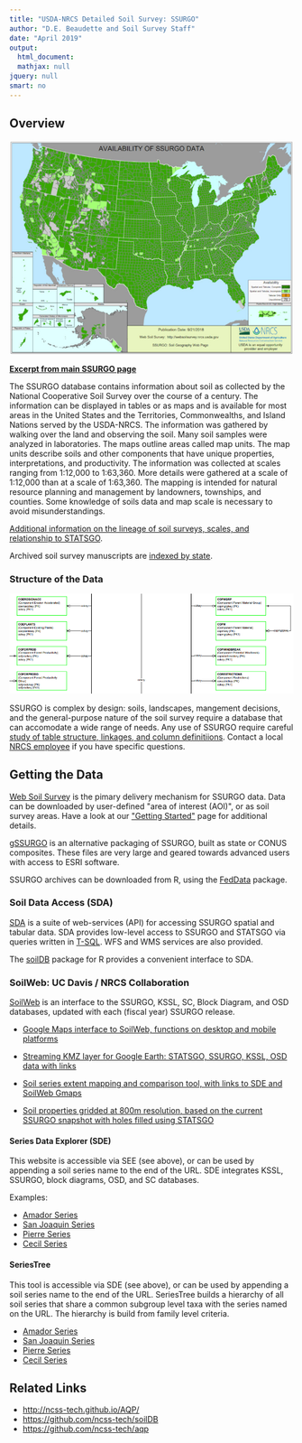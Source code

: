 ```yaml
---
title: "USDA-NRCS Detailed Soil Survey: SSURGO"
author: "D.E. Beaudette and Soil Survey Staff"
date: "April 2019"
output:
  html_document:
  mathjax: null
jquery: null
smart: no
---
```

  

  
## Overview

![](static-images/ssurgo-status.jpg)

**[Excerpt from main SSURGO page](https://www.nrcs.usda.gov/wps/portal/nrcs/detail/soils/survey/geo/?cid=nrcs142p2_053627)**

The SSURGO database contains information about soil as collected by the National Cooperative Soil Survey over the course of a century. The information can be displayed in tables or as maps and is available for most areas in the United States and the Territories, Commonwealths, and Island Nations served by the USDA-NRCS. The information was gathered by walking over the land and observing the soil. Many soil samples were analyzed in laboratories. The maps outline areas called map units. The map units describe soils and other components that have unique properties, interpretations, and productivity. The information was collected at scales ranging from 1:12,000 to 1:63,360. More details were gathered at a scale of 1:12,000 than at a scale of 1:63,360. The mapping is intended for natural resource planning and management by landowners, townships, and counties. Some knowledge of soils data and map scale is necessary to avoid misunderstandings.

[Additional information on the lineage of soil surveys, scales, and relationship to STATSGO](https://www.nrcs.usda.gov/wps/portal/nrcs/detail/soils/survey/geo/?cid=nrcs142p2_053626).

Archived soil survey manuscripts are [indexed by state](http://www.nrcs.usda.gov/wps/portal/nrcs/soilsurvey/soils/survey/state/).

### Structure of the Data
![](static-images/ssurgo-structure-demo.png)

SSURGO is complex by design: soils, landscapes, mangement decisions, and the general-purpose nature of the soil survey require a database that can accomodate a wide range of needs. Any use of SSURGO require careful [study of table structure, linkages, and column definitiions](https://www.nrcs.usda.gov/wps/portal/nrcs/detail/soils/survey/geo/?cid=nrcs142p2_053631). Contact a local [NRCS employee](https://www.nrcs.usda.gov/wps/portal/nrcs/main/national/contact/) if you have specific questions.



## Getting the Data

[Web Soil Survey](https://websoilsurvey.sc.egov.usda.gov/App/HomePage.htm) is the pimary delivery mechanism for SSURGO data. Data can be downloaded by user-defined "area of interest (AOI)", or as soil survey areas. Have a look at our ["Getting Started"](https://websoilsurvey.nrcs.usda.gov/app/GettingStarted.htm) page for additional details.

[gSSURGO](https://www.nrcs.usda.gov/wps/portal/nrcs/detail/soils/survey/geo/?cid=nrcs142p2_053628) is an alternative packaging of SSURGO, built as state or CONUS composites. These files are very large and geared towards advanced users with access to ESRI software.

SSURGO archives can be downloaded from R, using the [FedData](http://ropensci.github.io/FedData/) package.


### Soil Data Access (SDA)

[SDA](https://sdmdataaccess.nrcs.usda.gov/) is a suite of web-services (API) for accessing SSURGO spatial and tabular data. SDA provides low-level access to SSURGO and STATSGO via queries written in [T-SQL](https://technet.microsoft.com/en-us/library/bb264565(v=sql.90).aspx). WFS and WMS services are also provided.

The [soilDB](http://ncss-tech.github.io/AQP/soilDB/SDA-tutorial.html) package for R provides a convenient interface to SDA. 



### SoilWeb: UC Davis / NRCS Collaboration

[SoilWeb](https://casoilresource.lawr.ucdavis.edu/soilweb-apps) is an interface to the SSURGO, KSSL, SC, Block Diagram, and OSD databases, updated with each (fiscal year) SSURGO release.

   * [Google Maps interface to SoilWeb, functions on desktop and mobile platforms](http://casoilresource.lawr.ucdavis.edu/gmap/)
   
   * [Streaming KMZ layer for Google Earth: STATSGO, SSURGO, KSSL, OSD data with links](http://casoilresource.lawr.ucdavis.edu/soil_web/kml/SoilWeb.kmz)
   
   * [Soil series extent mapping and comparison tool, with links to SDE and SoilWeb Gmaps](http://casoilresource.lawr.ucdavis.edu/see/)
   
   * [Soil properties gridded at 800m resolution, based on the current SSURGO snapshot with holes filled using STATSGO](http://casoilresource.lawr.ucdavis.edu/soil-properties/)



#### Series Data Explorer (SDE)
This website is accessible via SEE (see above), or can be used by appending a soil series name to the end of the URL. SDE integrates KSSL, SSURGO, block diagrams, OSD, and SC databases.

Examples:

  * [Amador Series](http://casoilresource.lawr.ucdavis.edu/sde/?series=amador)
  * [San Joaquin Series](https://casoilresource.lawr.ucdavis.edu/sde/?series=san%20joaquin)
  * [Pierre Series](https://casoilresource.lawr.ucdavis.edu/sde/?series=pierre)
  * [Cecil Series](https://casoilresource.lawr.ucdavis.edu/sde/?series=cecil)


#### SeriesTree
This tool is accessible via SDE (see above), or can be used by appending a soil series name to the end of the URL. SeriesTree builds a hierarchy of all soil series that share a common subgroup level taxa with the series named on the URL. The hierarchy is build from family level criteria.


  * [Amador Series](http://soilmap2-1.lawr.ucdavis.edu/seriesTree/index.php?series=amador)
  * [San Joaquin Series](http://soilmap2-1.lawr.ucdavis.edu/seriesTree/index.php?series=san%20joaquin)
  * [Pierre Series](http://soilmap2-1.lawr.ucdavis.edu/seriesTree/index.php?series=pierre)
  * [Cecil Series](http://soilmap2-1.lawr.ucdavis.edu/seriesTree/index.php?series=cecil)



## Related Links

   * http://ncss-tech.github.io/AQP/
   * https://github.com/ncss-tech/soilDB
   * https://github.com/ncss-tech/aqp
   
   











